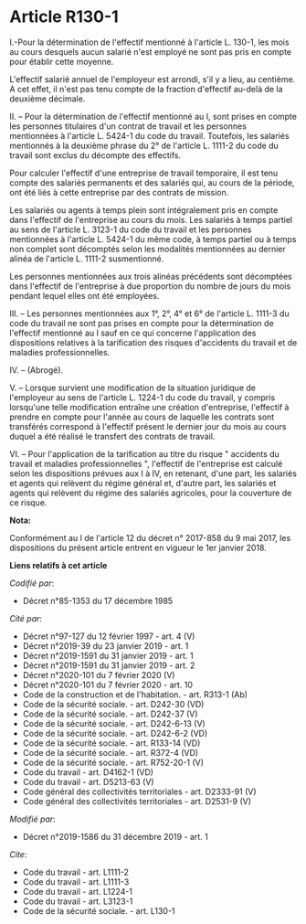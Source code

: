 # Article R130-1

I.-Pour la détermination de l'effectif mentionné à l'article L. 130-1, les mois au cours desquels aucun salarié n'est employé
ne sont pas pris en compte pour établir cette moyenne. 

L'effectif salarié annuel de l'employeur est arrondi, s'il y a lieu, au centième. A cet effet, il n'est pas tenu compte de la
fraction d'effectif au-delà de la deuxième décimale. 

II. – Pour la détermination de l'effectif mentionné au I, sont prises en compte les personnes titulaires d'un contrat de
travail et les personnes mentionnées à l'article L. 5424-1 du code du travail. Toutefois, les salariés mentionnés à la
deuxième phrase du 2° de l'article L. 1111-2 du code du travail sont exclus du décompte des effectifs. 

Pour calculer l'effectif d'une entreprise de travail temporaire, il est tenu compte des salariés permanents et des salariés
qui, au cours de la période, ont été liés à cette entreprise par des contrats de mission. 

Les salariés ou agents à temps plein sont intégralement pris en compte dans l'effectif de l'entreprise au cours du mois. Les
salariés à temps partiel au sens de l'article L. 3123-1 du code du travail et les personnes mentionnées à l'article L. 5424-1
du même code, à temps partiel ou à temps non complet sont décomptés selon les modalités mentionnées au dernier alinéa de
l'article L. 1111-2 susmentionné. 

Les personnes mentionnées aux trois alinéas précédents sont décomptées dans l'effectif de l'entreprise à due proportion du
nombre de jours du mois pendant lequel elles ont été employées. 

III. – Les personnes mentionnées aux 1°, 2°, 4° et 6° de l'article L. 1111-3 du code du travail ne sont pas prises en compte
pour la détermination de l'effectif mentionné au I sauf en ce qui concerne l'application des dispositions relatives à la
tarification des risques d'accidents du travail et de maladies professionnelles. 

IV. – (Abrogé). 

V. – Lorsque survient une modification de la situation juridique de l'employeur au sens de l'article L. 1224-1 du code du
travail, y compris lorsqu'une telle modification entraîne une création d'entreprise, l'effectif à prendre en compte pour
l'année au cours de laquelle les contrats sont transférés correspond à l'effectif présent le dernier jour du mois au cours
duquel a été réalisé le transfert des contrats de travail. 

VI. – Pour l'application de la tarification au titre du risque " accidents du travail et maladies professionnelles ",
l'effectif de l'entreprise est calculé selon les dispositions prévues aux I à IV, en retenant, d'une part, les salariés et
agents qui relèvent du régime général et, d'autre part, les salariés et agents qui relèvent du régime des salariés agricoles,
pour la couverture de ce risque.

**Nota:**

Conformément au I de l'article 12 du décret n° 2017-858 du 9 mai 2017, les dispositions du présent article entrent en vigueur
le 1er janvier 2018.

**Liens relatifs à cet article**

_Codifié par_:

  - Décret n°85-1353 du 17 décembre 1985

_Cité par_:

  - Décret n°97-127 du 12 février 1997 - art. 4 (V)
  - Décret n°2019-39 du 23 janvier 2019 - art. 1
  - Décret n°2019-1591 du 31 janvier 2019 - art. 1
  - Décret n°2019-1591 du 31 janvier 2019 - art. 2
  - Décret n°2020-101 du 7 février 2020 (V)
  - Décret n°2020-101 du 7 février 2020 - art. 10
  - Code de la construction et de l'habitation. - art. R313-1 (Ab)
  - Code de la sécurité sociale. - art. D242-30 (VD)
  - Code de la sécurité sociale. - art. D242-37 (V)
  - Code de la sécurité sociale. - art. D242-6-13 (V)
  - Code de la sécurité sociale. - art. D242-6-2 (VD)
  - Code de la sécurité sociale. - art. R133-14 (VD)
  - Code de la sécurité sociale. - art. R372-4 (VD)
  - Code de la sécurité sociale. - art. R752-20-1 (V)
  - Code du travail - art. D4162-1 (VD)
  - Code du travail - art. D5213-63 (V)
  - Code général des collectivités territoriales - art. D2333-91 (V)
  - Code général des collectivités territoriales - art. D2531-9 (V)

_Modifié par_:

  - Décret n°2019-1586 du 31 décembre 2019 - art. 1

_Cite_:

  - Code du travail - art. L1111-2
  - Code du travail - art. L1111-3
  - Code du travail - art. L1224-1
  - Code du travail - art. L3123-1
  - Code de la sécurité sociale. - art. L130-1

